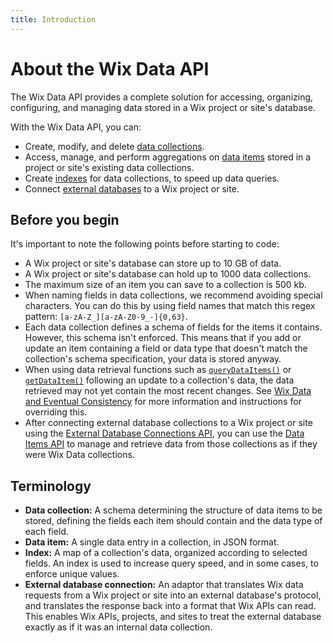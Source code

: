 ```yaml
---
title: Introduction
---
```


# About the Wix Data API

The Wix Data API provides a complete solution for accessing, organizing, configuring, and managing data stored in a Wix project or site's database.

With the Wix Data API, you can:

+ Create, modify, and delete [data collections](https://dev.wix.com/api/sdk/data/collections).
+ Access, manage, and perform aggregations on [data items](https://dev.wix.com/api/sdk/data/items) stored in a project or site's existing data collections.
+ Create [indexes](https://dev.wix.com/api/sdk/data/indexes) for data collections, to speed up data queries.
+ Connect [external databases](https://dev.wix.com/api/sdk/data/externaldatabaseconnections) to a Wix project or site.

## Before you begin

It's important to note the following points before starting to code:

+ A Wix project or site's database can store up to 10 GB of data.
+ A Wix project or site's database can hold up to 1000 data collections.
+ The maximum size of an item you can save to a collection is 500 kb.
+ When naming fields in data collections, we recommend avoiding special characters. You can do this by using field names that match this regex pattern: `[a-zA-Z_][a-zA-Z0-9_-]{0,63}`.
+ Each data collection defines a schema of fields for the items it contains. However, this schema isn't enforced. This means that if you add or update an item containing a field or data type that doesn't match the collection's schema specification, your data is stored anyway.
+ When using data retrieval functions such as [`queryDataItems()`](https://dev.wix.com/api/sdk/data/items/querydataitems) or [`getDataItem()`](https://dev.wix.com/api/sdk/data/items/getdataitem) following an update to a collection's data, the data retrieved may not yet contain the most recent changes. See [Wix Data and Eventual Consistency](https://dev.wix.com/api/sdk/data/eventual-consistency) for more information and instructions for overriding this.
+ After connecting external database collections to a Wix project or site using the [External Database Connections API](https://dev.wix.com/api/sdk/data/externaldatabaseconnections), you can use the [Data Items API](https://dev.wix.com/api/sdk/data/items) to manage and retrieve data from those collections as if they were Wix Data collections.

## Terminology

+ **Data collection:** A schema determining the structure of data items to be stored, defining the fields each item should contain and the data type of each field.
+ **Data item:** A single data entry in a collection, in JSON format.
+ **Index:** A map of a collection's data, organized according to selected fields. An index is used to increase query speed, and in some cases, to enforce unique values.
+ **External database connection:** An adaptor that translates Wix data requests from a Wix project or site into an external database's protocol, and translates the response back into a format that Wix APIs can read. This enables Wix APIs, projects, and sites to treat the external database exactly as if it was an internal data collection.